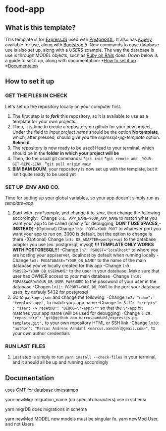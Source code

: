# food-app

## What is this template?

This template is for [ExpressJS](https://expressjs.com/) used with [PostgreSQL](https://www.postgresql.org/). It also has [jQuery](https://jquery.com/) available for use, along with [Bootstrap 5](https://getbootstrap.com/).
New commands to ease database use is also set up, along with a _USERS_ example. The way the database is use is through MODEL objects, such as [Ruby on Rails](https://rubyonrails.org/) does.
Down below is a guide to set it up, along with documentation:
*[How to set it up](https://github.com/marcusaandahl/expressjs-pg-template#how-to-set-it-up)
*[Documentaion](https://github.com/marcusaandahl/expressjs-pg-template#Documentation)

## How to set it up

### GET THE FILES IN CHECK

Let's set up the repository locally on your computer first.

1. The first step is to **_fork_** this repository, so it is available to use as a template for your own projects.
2. Then, it is time to create a repository on github for your new project. Under the field to _input project name_ should be the option **No template**, which, after pressed, should give you the _expressjs-pg-template_ option. **Select it**
3. The repository is now ready to be used! Head to your terminal, which should be in the **folder in which your project will be**
4. Then, do the usual git commands:
   *`git init`
   *`git remote add _YOUR-GIT-REPO-LINK_`
   *`git pull origin main`
5. **BIM BAM BOUM**, your repository is now set up with the template, but it isn't quite ready to be used yet

### SET UP .ENV AND CO.

Time for setting up your global variables, so your app doesn't simply run as _template-app_

1. Start with _.env\*sample_, and change it to _.env_, then change the following accordingly:
   -Change `ln1: APP_NAME=YOUR_APP_NAME` to match what you want your app to be called (mainly for debugging, **DON'T USE SPACES,_-_ INSTEAD**)
   -(Optional) Change `ln3: PORT=YOUR_PORT` to whatever port you want your app to run on, 3000 is default, but the option to change is there
   -(Optional) Change `ln5: DB_ADAPTER=postgresql` to the database adapter you use (ex. postgresql, mysql) **!!! TEMPLATE ONLY WORKS WITH POSTGRESQL!!!**
   -Change `ln7: PGHOST="localhost"` to where you are hosting your app/server, localhost by default when running locally
   -Change `ln8: PGDATABASE="YOUR_DB_NAME"` to the name of the main database you've locally created for this app
   -Change `ln9: PGUSER="YOUR_DB_USERNAME"` to the user in your database. Make sure that user has OWNER access to your main database
   -Change `ln10: PGPASSWORD=YOUR_DB_USER_PASSWORD` to the password of your user in the database
   -Chagen `ln11: PGPORT=YOUR_DB_PORT` to the port your database uses, by defauly 5432 for postgresql
2. Go to `package.json` and change the following:
   -Change `ln2: "name": "template-app",` to match your app name
   -Change `ln 5-12: "scripts" : "start -> resetDB": "DEBUG=\*-app:\*"` so that the `\*-app` bit matches your app name (will be used for debugging)
   -Change `ln29: "repository": "git@github.com:marcusaandahl/expressjs-pg-template.git",` to your own repository HTML or SSH link
   -Change `ln30: "author": "Marcus Andreas Aandahl <marcus.aandahl@gmail.com>",` to your own author credentials

### RUN LAST FILES

1. Last step is simply to run `yarn install --check-files` in your terminal, and it should all be up and running accordingly

## Documentation

uses GMT for database timestamps

yarn newMigr migration_name (no special characters)
use in schema

yarn migrDB does migrations in schema

yarn newMod MODEL new models must be singular fx. yarn newMod User, and not Users
